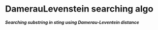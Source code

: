 # DamerauLevenstein searching algo

***Searching substring in sting using Damerau-Leventein distance***
